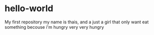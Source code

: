 # hello-world
My first repository
  my name is thais, and a just a girl that only want eat something becouse i'm hungry very very hungry
